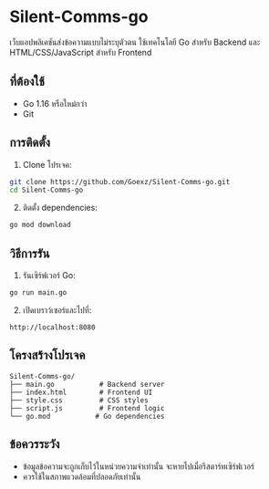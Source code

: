 # Silent-Comms-go

เว็บแอปพลิเคชันส่งข้อความแบบไม่ระบุตัวตน ใช้เทคโนโลยี Go สำหรับ Backend และ HTML/CSS/JavaScript สำหรับ Frontend

## ที่ต้องใช้

- Go 1.16 หรือใหม่กว่า
- Git

## การติดตั้ง

1. Clone โปรเจค:
```bash
git clone https://github.com/Goexz/Silent-Comms-go.git
cd Silent-Comms-go
```

2. ติดตั้ง dependencies:
```bash
go mod download
```

## วิธีการรัน

1. รันเซิร์ฟเวอร์ Go:
```bash
go run main.go
```

2. เปิดเบราว์เซอร์และไปที่:
```
http://localhost:8080
```

## โครงสร้างโปรเจค

```
Silent-Comms-go/
├── main.go           # Backend server
├── index.html        # Frontend UI
├── style.css         # CSS styles
├── script.js         # Frontend logic
└── go.mod           # Go dependencies
```

## ข้อควรระวัง

- ข้อมูลข้อความจะถูกเก็บไว้ในหน่วยความจำเท่านั้น จะหายไปเมื่อรีสตาร์ทเซิร์ฟเวอร์
- ควรใช้ในสภาพแวดล้อมที่ปลอดภัยเท่านั้น 